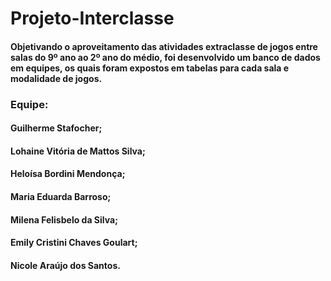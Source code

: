 # Projeto-Interclasse
#### Objetivando o aproveitamento das atividades extraclasse de jogos entre salas do 9º ano ao 2º ano do médio, foi desenvolvido um banco de dados em equipes, os quais foram expostos em tabelas para cada sala e modalidade de jogos.
### Equipe:
#### Guilherme Stafocher;
#### Lohaine Vitória de Mattos Silva;
#### Heloísa Bordini Mendonça;
#### Maria Eduarda Barroso;
#### Milena Felisbelo da Silva;
#### Emily Cristini Chaves Goulart;
#### Nicole Araújo dos Santos.
